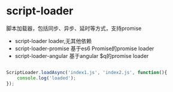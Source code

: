 # script-loader
脚本加载器，包括同步、异步、延时等方式，支持promise

* script-loader loader,无其他依赖
* script-loader-promise 基于es6 Promise的promise loader
* script-loader-angular 基于angular $q的promise loader

```js

ScriptLoader.loadAsync('index1.js', 'index2.js', function(){
    console.log('loaded');
});

```

